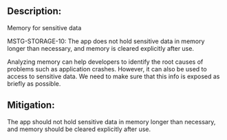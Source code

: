 ## Description:

Memory for sensitive data

MSTG-STORAGE-10: The app does not hold sensitive data in memory longer than necessary, and memory is cleared explicitly after use.

Analyzing memory can help developers to identify the root causes of problems such as application crashes. However, it can also be used to access to sensitive data. We need to make sure that this info is exposed as briefly as possible.


## Mitigation:

The app should not hold sensitive data in memory longer than necessary, and memory should be cleared explicitly after use.
